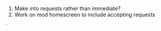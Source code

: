 1. Make into requests rather than immediate?
2. Work on mod homescreen to include accepting requests

`